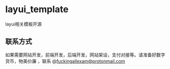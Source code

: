 # layui_template
layui相关模板开源

## 联系方式
如果需要网站开发，前端开发，后端开发，网站架设，支付对接等。请准备好数字货币，物美价廉
，联系 @fuckingallexam@protonmail.com
